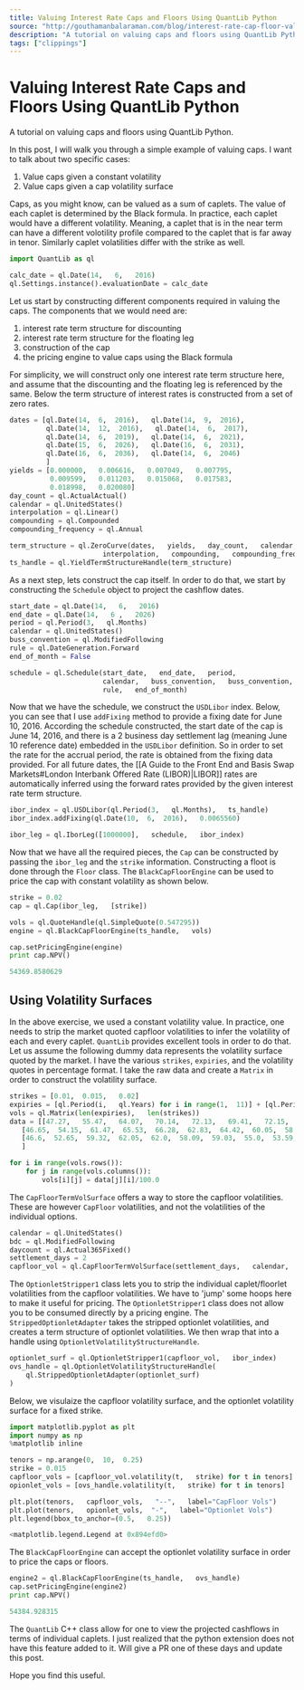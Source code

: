 ```yaml
---
title: Valuing Interest Rate Caps and Floors Using QuantLib Python
source: "http://gouthamanbalaraman.com/blog/interest-rate-cap-floor-valuation-quantlib-python.html"
description: "A tutorial on valuing caps and floors using QuantLib Python."
tags: ["clippings"]
---
```


# Valuing Interest Rate Caps and Floors Using QuantLib Python

A tutorial on valuing caps and floors using QuantLib Python.

In this post,  I will walk you through a simple example of valuing caps. I want to talk about two specific cases:

1. Value caps given a constant volatility
1. Value caps given a cap volatility surface

Caps,  as you might know,  can be valued as a sum of caplets. The value of each caplet is determined by the Black formula. In practice,  each caplet would have a different volatility. Meaning,  a caplet that is in the near term can have a different volotility profile compared to the caplet that is far away in tenor. Similarly caplet volatilities differ with the strike as well.

```python
import QuantLib as ql

calc_date = ql.Date(14,   6,   2016)
ql.Settings.instance().evaluationDate = calc_date
```

Let us start by constructing different components required in valuing the caps. The components that we would need are:

1. interest rate term structure for discounting
1. interest rate term structure for the floating leg
1. construction of the cap
1. the pricing engine to value caps using the Black formula

For simplicity,  we will construct only one interest rate term structure here,  and assume that the discounting and the floating leg is referenced by the same. Below the term structure of interest rates is constructed from a set of zero rates.

```python
dates = [ql.Date(14,  6,  2016),   ql.Date(14,  9,  2016),   
         ql.Date(14,  12,  2016),   ql.Date(14,  6,  2017),  
         ql.Date(14,  6,  2019),   ql.Date(14,  6,  2021),  
         ql.Date(15,  6,  2026),   ql.Date(16,  6,  2031),  
         ql.Date(16,  6,  2036),   ql.Date(14,  6,  2046)
         ]
yields = [0.000000,   0.006616,   0.007049,   0.007795,  
          0.009599,   0.011203,   0.015068,   0.017583,  
          0.018998,   0.020080]
day_count = ql.ActualActual()
calendar = ql.UnitedStates()
interpolation = ql.Linear()
compounding = ql.Compounded
compounding_frequency = ql.Annual

term_structure = ql.ZeroCurve(dates,   yields,   day_count,   calendar,   
                       interpolation,   compounding,   compounding_frequency)
ts_handle = ql.YieldTermStructureHandle(term_structure)
```

As a next step,  lets construct the cap itself. In order to do that,  we start by constructing the `Schedule` object to project the cashflow dates.

```python
start_date = ql.Date(14,   6,   2016)
end_date = ql.Date(14,   6 ,   2026)
period = ql.Period(3,   ql.Months)
calendar = ql.UnitedStates()
buss_convention = ql.ModifiedFollowing
rule = ql.DateGeneration.Forward
end_of_month = False

schedule = ql.Schedule(start_date,   end_date,   period,  
                       calendar,   buss_convention,   buss_convention,   
                       rule,   end_of_month)
```

Now that we have the schedule,  we construct the `USDLibor` index. Below,  you can see that I use `addFixing` method to provide a fixing date for June 10,  2016. According the schedule constructed,  the start date of the cap is June 14,  2016,  and there is a 2 business day settlement lag (meaning June 10 reference date) embedded in the `USDLibor` definition. So in order to set the rate for the accrual period,  the rate is obtained from the fixing data provided. For all future dates,  the [[A Guide to the Front End and Basis Swap Markets#London Interbank Offered Rate (LIBOR)|LIBOR]] rates are automatically inferred using the forward rates provided by the given interest rate term structure.

```python
ibor_index = ql.USDLibor(ql.Period(3,   ql.Months),   ts_handle)
ibor_index.addFixing(ql.Date(10,  6,  2016),   0.0065560)

ibor_leg = ql.IborLeg([1000000],   schedule,   ibor_index)
```

Now that we have all the required pieces,  the `Cap` can be constructed by passing the `ibor_leg` and the `strike` information. Constructing a floot is done through the `Floor` class. The `BlackCapFloorEngine` can be used to price the cap with constant volatility as shown below.

```python
strike = 0.02
cap = ql.Cap(ibor_leg,   [strike])

vols = ql.QuoteHandle(ql.SimpleQuote(0.547295))
engine = ql.BlackCapFloorEngine(ts_handle,   vols)

cap.setPricingEngine(engine)
print cap.NPV()
```

```python
54369.8580629
```

## Using Volatility Surfaces

In the above exercise,  we used a constant volatility value. In practice,  one needs to strip the market quoted capfloor volatilities to infer the volatility of each and every caplet. `QuantLib` provides excellent tools in order to do that. Let us assume the following dummy data represents the volatility surface quoted by the market. I have the various `strikes`,  `expiries`,  and the volatility quotes in percentage format. I take the raw data and create a `Matrix` in order to construct the volatility surface.

```python
strikes = [0.01,  0.015,   0.02]
expiries = [ql.Period(i,   ql.Years) for i in range(1,  11)] + [ql.Period(12,   ql.Years)]
vols = ql.Matrix(len(expiries),   len(strikes))
data = [[47.27,   55.47,   64.07,   70.14,   72.13,   69.41,   72.15,   67.28,   66.08,   68.64,   65.83],  
   [46.65,  54.15,  61.47,  65.53,  66.28,  62.83,  64.42,  60.05,  58.71,  60.35,  55.91],  
   [46.6,  52.65,  59.32,  62.05,  62.0,  58.09,  59.03,  55.0,  53.59,  54.74,  49.54]
   ]

for i in range(vols.rows()):
    for j in range(vols.columns()):
        vols[i][j] = data[j][i]/100.0
```

The `CapFloorTermVolSurface` offers a way to store the capfloor volatilities. These are however `CapFloor` volatilities,  and not the volatilities of the individual options.

```python
calendar = ql.UnitedStates()
bdc = ql.ModifiedFollowing
daycount = ql.Actual365Fixed()
settlement_days = 2
capfloor_vol = ql.CapFloorTermVolSurface(settlement_days,   calendar,   bdc,   expiries,   strikes,   vols,   daycount)
```

The `OptionletStripper1` class lets you to strip the individual caplet/floorlet volatilities from the capfloor volatilities. We have to 'jump' some hoops here to make it useful for pricing. The `OptionletStripper1` class does not allow you to be consumed directly by a pricing engine. The `StrippedOptionletAdapter` takes the stripped optionlet volatilities,  and creates a term structure of optionlet volatilities. We then wrap that into a handle using `OptionletVolatilityStructureHandle`.

```python
optionlet_surf = ql.OptionletStripper1(capfloor_vol,   ibor_index)
ovs_handle = ql.OptionletVolatilityStructureHandle(
    ql.StrippedOptionletAdapter(optionlet_surf)
)
```

Below,  we visulaize the capfloor volatility surface,  and the optionlet volatility surface for a fixed strike.

```python
import matplotlib.pyplot as plt
import numpy as np
%matplotlib inline
```

```python
tenors = np.arange(0,  10,  0.25)
strike = 0.015
capfloor_vols = [capfloor_vol.volatility(t,   strike) for t in tenors]
opionlet_vols = [ovs_handle.volatility(t,   strike) for t in tenors]

plt.plot(tenors,   capfloor_vols,   "--",   label="CapFloor Vols")
plt.plot(tenors,   opionlet_vols,  "-",   label="Optionlet Vols")
plt.legend(bbox_to_anchor=(0.5,   0.25))
```

```python
<matplotlib.legend.Legend at 0x894efd0>
```

The `BlackCapFloorEngine` can accept the optionlet volatility surface in order to price the caps or floors.

```python
engine2 = ql.BlackCapFloorEngine(ts_handle,   ovs_handle)
cap.setPricingEngine(engine2)
print cap.NPV()
```

```python
54384.928315
```

The `QuantLib` C++ class allow for one to view the projected cashflows in terms of individual caplets. I just realized that the python extension does not have this feature added to it. Will give a PR one of these days and update this post.

Hope you find this useful.
